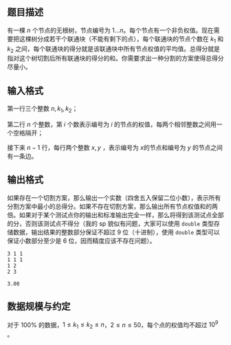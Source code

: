 ## 题目描述

有一棵 $n$ 个节点的无根树，节点编号为 $1\dots n$。每个节点有一个非负权值。现在需要把这棵树分成若干个联通块（不能有剩下的点），每个联通块的节点个数在 $k_1$ 和 $k_2$ 之间，每个联通块的得分就是该联通块中所有节点权值的平均值。总得分就是指对这个树切割后所有联通块的得分的和。你需要求出一种分割的方案使得总得分尽量小。

## 输入格式

第一行三个整数 $n,k_1,k_2$；

第二行 $n$ 个整数，第 $i$ 个数表示编号为 $i$ 的节点的权值，每两个相邻整数之间用一个空格隔开；

接下来 $n-1$ 行，每行两个整数 $x,y$ ，表示编号为 $x$的节点和编号为 $y$ 的节点之间有一条边。

## 输出格式

如果存在一个切割方案，那么输出一个实数（四舍五入保留二位小数），表示所有分割方案中最小的总得分。如果不存在切割方案，那么输出所有节点权值和的两倍。如果对于某个测试点你的输出和标准输出完全一样，那么将得到该测试点全部的分，否则该测试点不得分（我的 sp 貌似有问题，大家可以使用 `double` 类型存储数据，输出结果的整数部分保证不超过 $9$ 位（十进制），使用 `double` 类型可以保证小数部分至少是 $6$ 位，因而精度应该不存在问题）。

```input1
3 1 1
1 1 1
1 2
2 3
```

```output1
3.00
```

## 数据规模与约定

对于 $100\%$ 的数据，$1\le k_1\le k_2\le n$，$2\le n\le 50$，每个点的权值均不超过 $10^9$ 。

